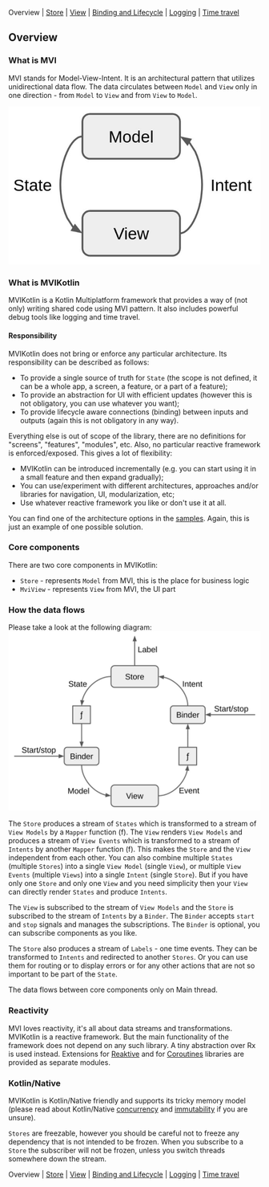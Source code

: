 Overview | [Store](store.md) | [View](view.md) | [Binding and Lifecycle](binding_and_lifecycle.md) | [Logging](logging.md) | [Time travel](time_travel.md)

## Overview

### What is MVI

MVI stands for Model-View-Intent. It is an architectural pattern that utilizes unidirectional data flow. The data circulates between `Model` and `View` only in one direction - from `Model` to `View` and from `View` to `Model`.

![MVI](media/mvi.jpg)

### What is MVIKotlin

MVIKotlin is a Kotlin Multiplatform framework that provides a way of (not only) writing shared code using MVI pattern. It also includes powerful debug tools like logging and time travel.

#### Responsibility
MVIKotlin does not bring or enforce any particular architecture. Its responsibility can be described as follows:

- To provide a single source of truth for `State` (the scope is not defined, it can be a whole app, a screen, a feature, or a part of a feature);
- To provide an abstraction for UI with efficient updates (however this is not obligatory, you can use whatever you want);
- To provide lifecycle aware connections (binding) between inputs and outputs (again this is not obligatory in any way).

Everything else is out of scope of the library, there are no definitions for "screens", "features", "modules", etc. Also, no particular reactive framework is enforced/exposed. This gives a lot of flexibility:

- MVIKotlin can be introduced incrementally (e.g. you can start using it in a small feature and then expand gradually);
- You can use/experiment with different architectures, approaches and/or libraries for navigation, UI, modularization, etc;
- Use whatever reactive framework you like or don't use it at all.

You can find one of the architecture options in the [samples](https://github.com/arkivanov/MVIKotlin/tree/master/sample). Again, this is just an example of one possible solution.

### Core components

There are two core components in MVIKotlin: 

- `Store` - represents `Model` from MVI, this is the place for business logic
- `MviView` - represents `View` from MVI, the UI part

### How the data flows

Please take a look at the following diagram:
![MVIKotlin](media/mvikotlin.jpg)

The `Store` produces a stream of `States` which is transformed to a stream of `View Models` by a `Mapper` function (f). The `View` renders `View Models` and produces a stream of `View Events` which is transformed to a stream of `Intents` by another `Mapper` function (f). This makes the `Store` and the `View` independent from each other. You can also combine multiple `States` (multiple `Stores`) into a single `View Model` (single `View`), or multiple `View Events` (multiple `Views`) into a single `Intent` (single `Store`). But if you have only one `Store` and only one `View` and you need simplicity then your `View` can directly render `States` and produce `Intents`.

The `View` is subscribed to the stream of `View Models` and the `Store` is subscribed to the stream of `Intents` by a `Binder`. The `Binder` accepts `start` and `stop` signals and manages the subscriptions. The `Binder` is optional, you can subscribe components as you like. 

The `Store` also produces a stream of `Labels` - one time events. They can be transformed to `Intents` and redirected to another `Stores`. Or you can use them for routing or to display errors or for any other actions that are not so important to be part of the `State`.

The data flows between core components only on Main thread.

### Reactivity

MVI loves reactivity, it's all about data streams and transformations. MVIKotlin is a reactive framework. But the main functionality of the framework does not depend on any such library. A tiny abstraction over Rx is used instead. Extensions for [Reaktive](https://github.com/badoo/Reaktive) and for [Coroutines](https://github.com/Kotlin/kotlinx.coroutines) libraries are provided as separate modules.


### Kotlin/Native

MVIKotlin is Kotlin/Native friendly and supports its tricky memory model (please read about Kotlin/Native [concurrency](https://kotlinlang.org/docs/reference/native/concurrency.html) and [immutability](https://kotlinlang.org/docs/reference/native/immutability.html) if you are unsure).

`Stores` are freezable, however you should be careful not to freeze any dependency that is not intended to be frozen. When you subscribe to a `Store` the subscriber will not be frozen, unless you switch threads somewhere down the stream.

Overview | [Store](store.md) | [View](view.md) | [Binding and Lifecycle](binding_and_lifecycle.md) | [Logging](logging.md) | [Time travel](time_travel.md)
